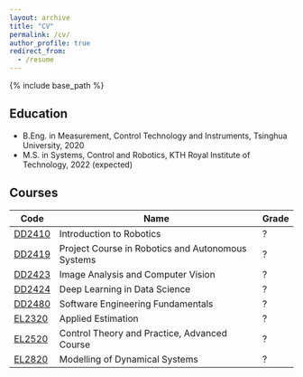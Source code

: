 ```yaml
---
layout: archive
title: "CV"
permalink: /cv/
author_profile: true
redirect_from:
  - /resume
---
```


{% include base_path %}

## Education

* B.Eng. in Measurement, Control Technology and Instruments, Tsinghua University, 2020
* M.S. in Systems, Control and Robotics, KTH Royal Institute of Technology, 2022 (expected)

## Courses


| Code   | Name | Grade   |
| ------    | ------- | ------ |
| [DD2410](#) | Introduction to Robotics | ? |
| [DD2419](#) | Project Course in Robotics and Autonomous Systems | ? |
| [DD2423](#) | Image Analysis and Computer Vision | ? |
| [DD2424](#) | Deep Learning in Data Science | ? |
| [DD2480](#) | Software Engineering Fundamentals | ? |
| [EL2320](#) | Applied Estimation | ? |
| [EL2520](#) | Control Theory and Practice, Advanced Course | ? |
| [EL2820](#) | Modelling of Dynamical Systems | ? |

<!--
* DD2410 Introduction to Robotics
* DD2419 Project Course in Robotics and Autonomous Systems
* DD2423 Image Analysis and Computer Vision
* DD2424 Deep Learning in Data Science
* DD2480 Software Engineering Fundamentals

* EL2320 Applied Estimation
* EL2520 Control Theory and Practice, Advanced Course
* EL2820 Modelling of Dynamical Systems
-->

<!-- Work experience
======
* Summer 2015: Research Assistant
  * Github University
  * Duties included: Tagging issues
  * Supervisor: Professor Git

* Fall 2015: Research Assistant
  * Github University
  * Duties included: Merging pull requests
  * Supervisor: Professor Hub
  
Skills
======
* Skill 1
* Skill 2
  * Sub-skill 2.1
  * Sub-skill 2.2
  * Sub-skill 2.3
* Skill 3

Publications
======
  <ul>{% for post in site.publications %}
    {% include archive-single-cv.html %}
  {% endfor %}</ul>
  
Talks
======
  <ul>{% for post in site.talks %}
    {% include archive-single-talk-cv.html %}
  {% endfor %}</ul>
  
Teaching
======
  <ul>{% for post in site.teaching %}
    {% include archive-single-cv.html %}
  {% endfor %}</ul>
  
Service and leadership
======
* Currently signed in to 43 different slack teams -->
